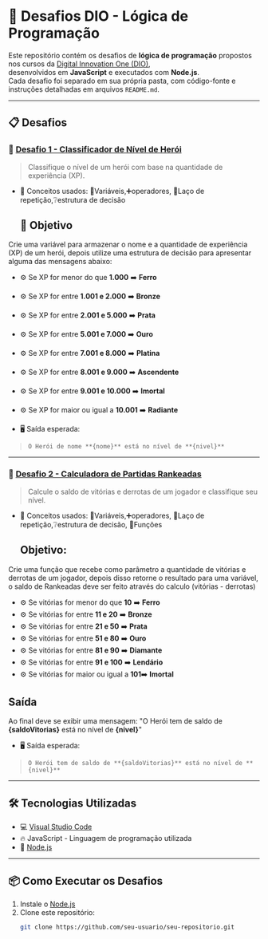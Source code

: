 # 🚀 Desafios DIO - Lógica de Programação

Este repositório contém os desafios de **lógica de programação** propostos nos cursos da [Digital Innovation One (DIO)](https://www.dio.me/),<br>
desenvolvidos em **JavaScript** e executados com **Node.js**.  
Cada desafio foi separado em sua própria pasta, com código-fonte e instruções detalhadas em arquivos `README.md`.

---

## 📋 Desafios

### 🥇 [Desafio 1 - Classificador de Nível de Herói](./desafio-1/README.md)
> Classifique o nível de um herói com base na quantidade de experiência (XP).
- 🧠 Conceitos usados: 📝Variáveis,➕operadores, 🔄Laço de repetição,❔estrutura de decisão
  ## 🎯 Objetivo

Crie uma variável para armazenar o nome e a quantidade de experiência (XP) de um herói, depois utilize uma estrutura de decisão para apresentar alguma das mensagens abaixo:

- ⚙️ Se XP for menor do que **1.000** ➡️ **Ferro**
- ⚙️ Se XP for entre **1.001 e 2.000** ➡️ **Bronze**
- ⚙️ Se XP for entre **2.001 e 5.000** ➡️ **Prata**
- ⚙️ Se XP for entre **5.001 e 7.000** ➡️ **Ouro**
- ⚙️ Se XP for entre **7.001 e 8.000** ➡️ **Platina**
- ⚙️ Se XP for entre **8.001 e 9.000** ➡️ **Ascendente**
- ⚙️ Se XP for entre **9.001 e 10.000** ➡️ **Imortal**
- ⚙️ Se XP for maior ou igual a **10.001** ➡️ **Radiante**

- 🖥️ Saída esperada:
> `O Herói de nome **{nome}** está no nível de **{nivel}**`

---
### 🥈 [Desafio 2 - Calculadora de Partidas Rankeadas](./desafio-2/README.md)
> Calcule o saldo de vitórias e derrotas de um jogador e classifique seu nível.
- 🧠 Conceitos usados: 📝Variáveis,➕operadores, 🔄Laço de repetição,❔estrutura de decisão, 🔧Funções
  ## Objetivo:

Crie uma função que recebe como parâmetro a quantidade de vitórias e derrotas de um jogador,
depois disso retorne o resultado para uma variável, o saldo de Rankeadas deve ser feito através do calculo (vitórias - derrotas)

- ⚙️ Se vitórias for menor do que **10** ➡️ **Ferro**
- ⚙️ Se vitórias for entre **11 e 20**  ➡️ **Bronze**
- ⚙️ Se vitórias for entre **21 e 50** ➡️ **Prata**
- ⚙️ Se vitórias for entre **51 e 80** ➡️ **Ouro**
- ⚙️ Se vitórias for entre **81 e 90** ➡️ **Diamante**
- ⚙️ Se vitórias for entre **91 e 100** ➡️ **Lendário**
- ⚙️ Se vitórias for maior ou igual a **101**➡️ **Imortal**

## Saída

Ao final deve se exibir uma mensagem:
"O Herói tem de saldo de **{saldoVitorias}** está no nível de **{nivel}**"
 
- 🖥️ Saída esperada:
> `O Herói tem de saldo de **{saldoVitorias}** está no nível de **{nivel}**`

---
## 🛠️ Tecnologias Utilizadas

- 💻 [Visual Studio Code](https://code.visualstudio.com/)
- 🔥 JavaScript - Linguagem de programação utilizada
- 🚀 [Node.js](https://nodejs.org/)

---

## 📦 Como Executar os Desafios

1. Instale o [Node.js](https://nodejs.org/)
2. Clone este repositório:
   ```bash
   git clone https://github.com/seu-usuario/seu-repositorio.git






